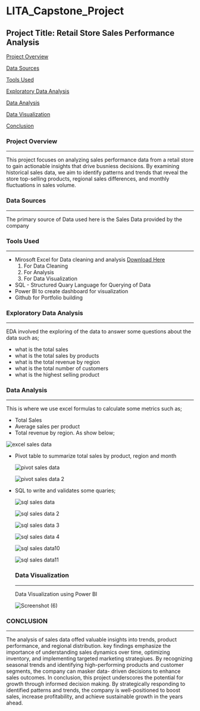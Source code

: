  # LITA_Capstone_Project

## Project Title: Retail Store Sales Performance Analysis

[Project Overview](#project-overview)

[Data Sources](#data-sources)

[Tools Used](#tools-used)

[Exploratory Data Analysis](#exploratory-data-analysis)

[Data Analysis](#data-analysis)

[Data Visualization](#data-visualization)

[Conclusion](#conclusion)

### Project Overview
---
This project focuses on analyzing sales performance data from a retail store to gain actionable insights that drive busniess decisions.
By examining historical sales data, we aim to identify patterns and trends that reveal the store top-selling products, regional sales differences, and monthly fluctuations in sales volume.

### Data Sources
---
The primary source of Data used here is the Sales Data provided by the company

### Tools Used
---
- Mirosoft Excel for Data cleaning and analysis [Download Here](https://www.microsoft.com)
     1. For Data Cleaning
     2. For Analysis
     3. For Data Visualization
- SQL - Structured Quary Language for Querying of Data
- Power BI to create dashboard for visualization
- Github for Portfolio building

### Exploratory Data Analysis
---
EDA involved the exploring of the data to answer some questions about the data such as;
 - what is the total sales
 - what is the total sales by products
 - what is the total revenue by region
 - what is the total number of customers
 - what is the highest selling product

### Data Analysis
---
This is where we use excel formulas to calculate some metrics such as; 
  - Total Sales
  - Average sales per product
  - Total revenue by region.
   As show below;

![excel sales data](https://github.com/user-attachments/assets/627e69b6-2f59-403e-a37e-40f1dc5e49da)

  - Pivot table to summarize total sales by product, region and month

     ![pivot sales data](https://github.com/user-attachments/assets/50d402f0-c0d5-4fd6-8f7b-e50ab4c8f859)

     ![pivot sales data 2](https://github.com/user-attachments/assets/039d8a65-5d79-4cdd-80d4-78c5a760161e)

  - SQL to write and validates some quaries;
     
     ![sql sales data](https://github.com/user-attachments/assets/e04faa81-04e2-4694-8429-ea24b3d598c6)
     
    ![sql sales data 2](https://github.com/user-attachments/assets/1dfcd9c4-4f5e-4761-8211-77fbf61e0737)

      ![sql sales data 3](https://github.com/user-attachments/assets/a08b0fe3-60f3-4cb3-9588-d939fb64b472)

     ![sql sales data 4](https://github.com/user-attachments/assets/3201876f-bbb8-4e3e-9ddf-177b639a1065)

     ![sql sales data10](https://github.com/user-attachments/assets/7b2f856b-031f-468d-96b0-1001d3810342)

      ![sql sales data11](https://github.com/user-attachments/assets/30a40a2a-cd8b-4831-a6dc-ca60df753b6f)

    ### Data Visualization
    ---
    Data Visualization using Power BI
    
     ![Screenshot (6)](https://github.com/user-attachments/assets/0cbdb556-8b14-420f-91c7-775f5712df25)

  ### CONCLUSION
  ---
  The analysis of sales data offed valuable insights into trends, product performance, and regional distribution. key findings emphasize the importance of understanding sales dynamics over time, optimizing inventory, and implementing targeted marketing strategiues. By recognizing seasonal trends and identifying high-performing products and customer segments, the company can masker data- driven decisions to enhance sales outcomes. 
  In conclusion, this project underscores the potential for growth through informed decision making. By strategically responding to identified patterns and trends, the company is well-positioned to boost sales, increase profitability, and achieve sustainable growth in the years ahead.
 

 
